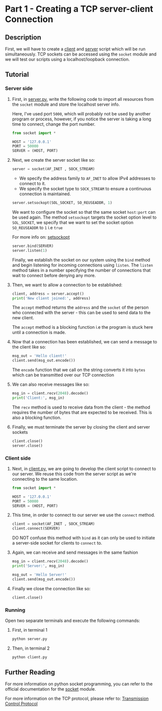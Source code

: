# Part 1 - Creating a TCP server-client Connection

## Description

First, we will have to create a [client](/Part1/client.py) and [server](/Part1/server.py) script which will be run simultaneously. TCP sockets can be accessed using the `socket` module and we will test our scripts using a localhost/loopback connection.

## Tutorial

### Server side

1. First, in [server.py](/Part1/server.py), write the following code to import all resources from the `socket` module and store the localhost server info.

    Here, I've used port `5000`, which will probably not be used by another program or process, however, if you notice the server is taking a long time to connect, change the port number.

    ```python
    from socket import *

    HOST = '127.0.0.1'
    PORT = 50000
    SERVER = (HOST, PORT)
    ```

2. Next, we create the server socket like so:
    
    ```python
    server = socket(AF_INET , SOCK_STREAM)
    ```
    + We specify the address family to `AF_INET` to allow IPv4 addresses to connect to it. 
    + We specify the socket type to `SOCK_STREAM` to ensure a continuous connection is maintained.
    
    ```python
    server.setsockopt(SOL_SOCKET, SO_REUSEADDR, 1)
    ```
    We want to configure the socket so that the same socket `host:port` can be used again. The method `setsockopt` targets the socket option level to `SOL_SOCKET`, we specify that we want to set the socket option `SO_REUSEADDR` to `1` i.e `true` 

    For more info on: [setsockopt](https://pubs.opengroup.org/onlinepubs/000095399/functions/setsockopt.html)

    ```python
    server.bind(SERVER)
    server.listen(1)
    ```
    Finally, we establish the socket on our system using the `bind` method and begin listening for incoming connections using `listen`. The `listen` method takes in a number specifying the number of connections that wait to connect before denying any more.

3. Then, we want to allow a connection to be established:

    ```python
    client, address = server.accept()
    print('New client joined:', address)
    ```
    The `accept` method returns the `address` and the `socket` of the person who connected with the server - this can be used to send data to the new client.

    The `accept` method is a blocking function i.e the program is stuck here until a connection is made.

4. Now that a connection has been established, we can send a message to the client like so:

    ```python
    msg_out = 'Hello client!'
    client.send(msg_out.encode())
    ```

    The `encode` function that we call on the string converts it into `bytes` which can be transmitted over our TCP connection

5. We can also receive messages like so:

    ```python
    msg_in = client.recv(2048).decode()
    print('Client:', msg_in)
    ```
    The `recv` method is used to receive data from the client - the method requires the number of bytes that are expected to be received. This is also a blocking function.

6. Finally, we must terminate the server by closing the client and server sockets

    ```python
    client.close()
    server.close()
    ```

### Client side

1. Next, in [client.py](/Part1/client.py), we are going to develop the client script to connect to our server. We reuse this code from the server script as we're connecting to the same location.

    ```python
    from socket import *

    HOST = '127.0.0.1'
    PORT = 50000
    SERVER = (HOST, PORT)
    ```

2. This time, in order to connect to our server we use the `connect` method.

    ```python
    client = socket(AF_INET , SOCK_STREAM)
    client.connect(SERVER)
    ```
    DO NOT confuse this method with `bind` as it can only be used to initiate a server-side socket for clients to `connect` to.

3. Again, we can receive and send messages in the same fashion

    ```python
    msg_in = client.recv(2048).decode()
    print('Server:', msg_in)

    msg_out = 'Hello Server!'
    client.send(msg_out.encode())
    ```

4. Finally we close the connection like so:

    ```python
    client.close()
    ```

### Running
Open two separate terminals and execute the following commands:

1. First, in terminal 1

    ```bash
    python server.py 
    ```

2. Then, in terminal 2

    ```bash
    python client.py 
    ```

## Further Reading

For more information on python socket programming, you can refer to the official documentation for the [socket](https://docs.python.org/3/library/socket.html) module.

For more information on the TCP protocol, please refer to: [Transmission Control Protocol](https://en.wikipedia.org/wiki/Transmission_Control_Protocol)